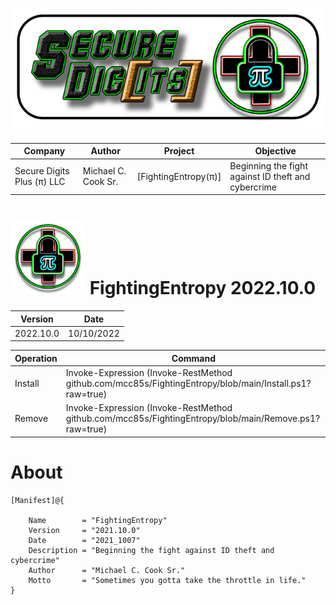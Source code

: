 # ![banner][] 
| Company                    | Author              | Project              | Objective                                           |
| ---------------------------| --------------------| ---------------------| ----------------------------------------------------|
| Secure Digits Plus (π) LLC | Michael C. Cook Sr. | [FightingEntropy(π)] | Beginning the fight against ID theft and cybercrime |

[banner]: https://github.com/mcc85s/FightingEntropy/blob/main/Graphics/banner.png

# ![logo][] FightingEntropy 2022.10.0

[logo]: https://github.com/mcc85s/FightingEntropy/blob/main/Graphics/OEMlogo.bmp

| Version    | Date       |
| -----------| -----------|
| 2022.10.0  | 10/10/2022 | 

| Operation  | Command                                                                                                |
| -----------| -------------------------------------------------------------------------------------------------------|
| Install    | Invoke-Expression (Invoke-RestMethod github.com/mcc85s/FightingEntropy/blob/main/Install.ps1?raw=true) | 
| Remove     | Invoke-Expression (Invoke-RestMethod github.com/mcc85s/FightingEntropy/blob/main/Remove.ps1?raw=true)  |

# About

    [Manifest]@{ 
    
        Name        = "FightingEntropy"
        Version     = "2021.10.0"
        Date        = "2021_1007"
        Description = "Beginning the fight against ID theft and cybercrime"
        Author      = "Michael C. Cook Sr."
        Motto       = "Sometimes you gotta take the throttle in life."
    }

